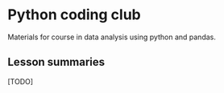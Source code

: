 # Python coding club

Materials for course in data analysis using python and pandas.

## Lesson summaries

[TODO]
